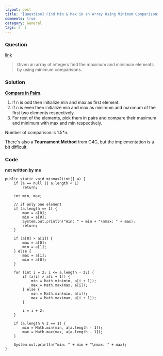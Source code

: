 ```yaml
---
layout: post
title: "[Question] Find Min & Max in an Array Using Minimum Comparisons"
comments: true
category: General
tags: [  ]
---
```


### Question 

[link](http://www.programcreek.com/2014/02/find-min-max-in-an-array-using-minimum-comparisons/)

> Given an array of integers find the maximum and minimum elements by using minimum comparisons. 

### Solution

__[Compare in Pairs](http://www.geeksforgeeks.org/maximum-and-minimum-in-an-array/)__.

1. If n is odd then initialize min and max as first element.
1. If n is even then initialize min and max as minimum and maximum of the first two elements respectively.
1. For rest of the elements, pick them in pairs and compare their maximum and minimum with max and min respectively. 

Number of comparison is 1.5*n. 

There's also a __Tournament Method__ from G4G, but the implementation is a bit difficult. 

### Code

__not written by me__

    public static void minmax2(int[] a) {
        if (a == null || a.length < 1)
            return;

        int min, max;

        // if only one element
        if (a.length == 1) {
            max = a[0];
            min = a[0];
            System.out.println("min: " + min + "\nmax: " + max);
            return;
        }

        if (a[0] > a[1]) {
            max = a[0];
            min = a[1];
        } else {
            max = a[1];
            min = a[0];
        }

        for (int i = 2; i <= a.length - 2;) {
            if (a[i] > a[i + 1]) {
                min = Math.min(min, a[i + 1]);
                max = Math.max(max, a[i]);
            } else {
                min = Math.min(min, a[i]);
                max = Math.max(max, a[i + 1]);
            }

            i = i + 2;
        }

        if (a.length % 2 == 1) {
            min = Math.min(min, a[a.length - 1]);
            max = Math.max(max, a[a.length - 1]);
        }

        System.out.println("min: " + min + "\nmax: " + max);
    }
